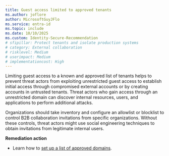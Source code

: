 ```yaml
---
title: Guest access limited to approved tenants
ms.author: joflore
author: MicrosoftGuyJFlo
ms.service: entra-id
ms.topic: include
ms.date: 10/10/2025
ms.custom: Identity-Secure-Recommendation
# sfipillar: Protect tenants and isolate production systems
# category: External collaboration
# risklevel: Medium
# userimpact: Medium
# implementationcost: High
---
```

Limiting guest access to a known and approved list of tenants helps to prevent threat actors from exploiting unrestricted guest access to establish initial access through compromised external accounts or by creating accounts in untrusted tenants. Threat actors who gain access through an unrestricted domain can discover internal resources, users, and applications to perform additional attacks. 

Organizations should take inventory and configure an allowlist or blocklist to control B2B collaboration invitations from specific organizations. Without these controls, threat actors might use social engineering techniques to obtain invitations from legitimate internal users. 

**Remediation action**

- Learn how to [set up a list of approved domains](/entra/external-id/allow-deny-list#add-an-allowlist).
